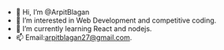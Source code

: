 - 👋 Hi, I’m @ArpitBlagan
- 👀 I’m interested in Web Development and competitive coding.
- 🌱 I’m currently learning React and nodejs.
- 📫 Email:arpitblagan27@gmail.com.

<!---
ArpitBlagan/ArpitBlagan is a ✨ special ✨ repository because its `README.md` (this file) appears on your GitHub profile.
You can click the Preview link to take a look at your changes.
--->
